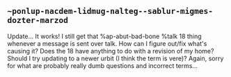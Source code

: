 ## `~ponlup-nacdem-lidmug-nalteg--sablur-migmes-dozter-marzod`
Update... It works! I still get that %ap-abut-bad-bone %talk 18 thing whenever a message is sent over talk. How can I figure out/fix what's causing it? Does the 18 have anything to do with a revision of my home? Should I try updating to a newer urbit (I think the term is vere)?
Again, sorry for what are probably really dumb questions and incorrect terms...
